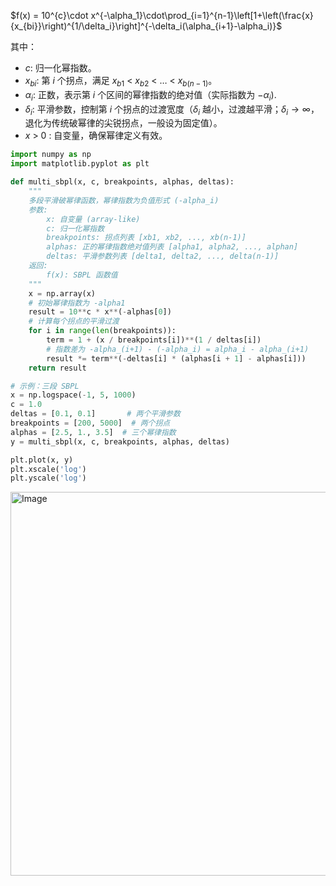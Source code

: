 $f(x) = 10^{c}\cdot x^{-\alpha_1}\cdot\prod_{i=1}^{n-1}\left[1+\left(\frac{x}{x_{bi}}\right)^{1/\delta_i}\right]^{-\delta_i(\alpha_{i+1}-\alpha_i)}$

其中：
- $c$: 归一化幂指数。
- $x_{bi}$: 第 $i$ 个拐点，满足 $x_{b1}$ < $x_{b2}$ < $\dots$ < $x_{b(n-1)}$。
- $\alpha_i$: 正数，表示第 $i$ 个区间的幂律指数的绝对值（实际指数为 $-\alpha_i$).
- $\delta_i$: 平滑参数，控制第 $i$ 个拐点的过渡宽度（$\delta_i$ 越小，过渡越平滑；$\delta_i \to \infty$，退化为传统破幂律的尖锐拐点，一般设为固定值）。
- $x$ > $0$ : 自变量，确保幂律定义有效。

```python
import numpy as np
import matplotlib.pyplot as plt

def multi_sbpl(x, c, breakpoints, alphas, deltas):
    """
    多段平滑破幂律函数，幂律指数为负值形式 (-alpha_i)
    参数:
        x: 自变量 (array-like)
        c: 归一化幂指数
        breakpoints: 拐点列表 [xb1, xb2, ..., xb(n-1)]
        alphas: 正的幂律指数绝对值列表 [alpha1, alpha2, ..., alphan]
        deltas: 平滑参数列表 [delta1, delta2, ..., delta(n-1)]
    返回:
        f(x): SBPL 函数值
    """
    x = np.array(x)
    # 初始幂律指数为 -alpha1
    result = 10**c * x**(-alphas[0])
    # 计算每个拐点的平滑过渡
    for i in range(len(breakpoints)):
        term = 1 + (x / breakpoints[i])**(1 / deltas[i])
        # 指数差为 -alpha_(i+1) - (-alpha_i) = alpha_i - alpha_(i+1)
        result *= term**(-deltas[i] * (alphas[i + 1] - alphas[i]))
    return result

# 示例：三段 SBPL
x = np.logspace(-1, 5, 1000)
c = 1.0
deltas = [0.1, 0.1]       # 两个平滑参数
breakpoints = [200, 5000]  # 两个拐点
alphas = [2.5, 1., 3.5]  # 三个幂律指数
y = multi_sbpl(x, c, breakpoints, alphas, deltas)

plt.plot(x, y)
plt.xscale('log')
plt.yscale('log')
```

<img width="650" height="614" alt="Image" src="https://github.com/user-attachments/assets/b4bc3a5a-a5c3-4ce8-af8e-5b4ed5d43464" />